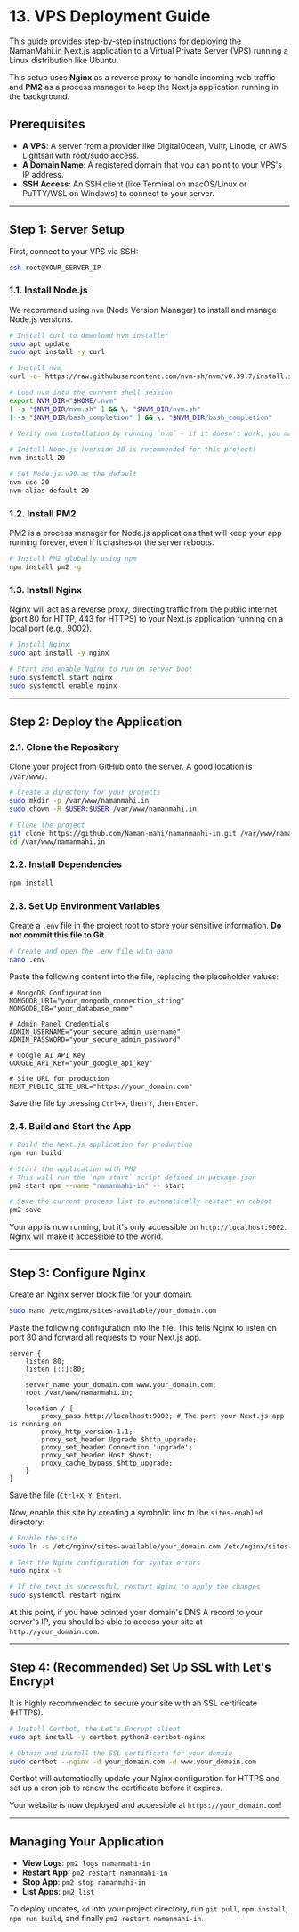 # 13. VPS Deployment Guide

This guide provides step-by-step instructions for deploying the NamanMahi.in Next.js application to a Virtual Private Server (VPS) running a Linux distribution like Ubuntu.

This setup uses **Nginx** as a reverse proxy to handle incoming web traffic and **PM2** as a process manager to keep the Next.js application running in the background.

## Prerequisites

- **A VPS**: A server from a provider like DigitalOcean, Vultr, Linode, or AWS Lightsail with root/sudo access.
- **A Domain Name**: A registered domain that you can point to your VPS's IP address.
- **SSH Access**: An SSH client (like Terminal on macOS/Linux or PuTTY/WSL on Windows) to connect to your server.

---

## Step 1: Server Setup

First, connect to your VPS via SSH:
```bash
ssh root@YOUR_SERVER_IP
```

### 1.1. Install Node.js

We recommend using `nvm` (Node Version Manager) to install and manage Node.js versions.

```bash
# Install curl to download nvm installer
sudo apt update
sudo apt install -y curl

# Install nvm
curl -o- https://raw.githubusercontent.com/nvm-sh/nvm/v0.39.7/install.sh | bash

# Load nvm into the current shell session
export NVM_DIR="$HOME/.nvm"
[ -s "$NVM_DIR/nvm.sh" ] && \. "$NVM_DIR/nvm.sh"
[ -s "$NVM_DIR/bash_completion" ] && \. "$NVM_DIR/bash_completion"

# Verify nvm installation by running `nvm` - if it doesn't work, you may need to close and reopen your terminal.

# Install Node.js (version 20 is recommended for this project)
nvm install 20

# Set Node.js v20 as the default
nvm use 20
nvm alias default 20
```

### 1.2. Install PM2

PM2 is a process manager for Node.js applications that will keep your app running forever, even if it crashes or the server reboots.

```bash
# Install PM2 globally using npm
npm install pm2 -g
```

### 1.3. Install Nginx

Nginx will act as a reverse proxy, directing traffic from the public internet (port 80 for HTTP, 443 for HTTPS) to your Next.js application running on a local port (e.g., 9002).

```bash
# Install Nginx
sudo apt install -y nginx

# Start and enable Nginx to run on server boot
sudo systemctl start nginx
sudo systemctl enable nginx
```

---

## Step 2: Deploy the Application

### 2.1. Clone the Repository

Clone your project from GitHub onto the server. A good location is `/var/www/`.

```bash
# Create a directory for your projects
sudo mkdir -p /var/www/namanmahi.in
sudo chown -R $USER:$USER /var/www/namanmahi.in

# Clone the project
git clone https://github.com/Naman-mahi/namanmanhi-in.git /var/www/namanmahi.in
cd /var/www/namanmahi.in
```

### 2.2. Install Dependencies

```bash
npm install
```

### 2.3. Set Up Environment Variables

Create a `.env` file in the project root to store your sensitive information. **Do not commit this file to Git.**

```bash
# Create and open the .env file with nano
nano .env
```

Paste the following content into the file, replacing the placeholder values:

```env
# MongoDB Configuration
MONGODB_URI="your_mongodb_connection_string"
MONGODB_DB="your_database_name"

# Admin Panel Credentials
ADMIN_USERNAME="your_secure_admin_username"
ADMIN_PASSWORD="your_secure_admin_password"

# Google AI API Key
GOOGLE_API_KEY="your_google_api_key"

# Site URL for production
NEXT_PUBLIC_SITE_URL="https://your_domain.com"
```
Save the file by pressing `Ctrl+X`, then `Y`, then `Enter`.

### 2.4. Build and Start the App

```bash
# Build the Next.js application for production
npm run build

# Start the application with PM2
# This will run the `npm start` script defined in package.json
pm2 start npm --name "namanmahi-in" -- start

# Save the current process list to automatically restart on reboot
pm2 save
```

Your app is now running, but it's only accessible on `http://localhost:9002`. Nginx will make it accessible to the world.

---

## Step 3: Configure Nginx

Create an Nginx server block file for your domain.

```bash
sudo nano /etc/nginx/sites-available/your_domain.com
```

Paste the following configuration into the file. This tells Nginx to listen on port 80 and forward all requests to your Next.js app.

```nginx
server {
    listen 80;
    listen [::]:80;

    server_name your_domain.com www.your_domain.com;
    root /var/www/namanmahi.in;

    location / {
        proxy_pass http://localhost:9002; # The port your Next.js app is running on
        proxy_http_version 1.1;
        proxy_set_header Upgrade $http_upgrade;
        proxy_set_header Connection 'upgrade';
        proxy_set_header Host $host;
        proxy_cache_bypass $http_upgrade;
    }
}
```

Save the file (`Ctrl+X`, `Y`, `Enter`).

Now, enable this site by creating a symbolic link to the `sites-enabled` directory:

```bash
# Enable the site
sudo ln -s /etc/nginx/sites-available/your_domain.com /etc/nginx/sites-enabled/

# Test the Nginx configuration for syntax errors
sudo nginx -t

# If the test is successful, restart Nginx to apply the changes
sudo systemctl restart nginx
```

At this point, if you have pointed your domain's DNS A record to your server's IP, you should be able to access your site at `http://your_domain.com`.

---

## Step 4: (Recommended) Set Up SSL with Let's Encrypt

It is highly recommended to secure your site with an SSL certificate (HTTPS).

```bash
# Install Certbot, the Let's Encrypt client
sudo apt install -y certbot python3-certbot-nginx

# Obtain and install the SSL certificate for your domain
sudo certbot --nginx -d your_domain.com -d www.your_domain.com
```

Certbot will automatically update your Nginx configuration for HTTPS and set up a cron job to renew the certificate before it expires.

Your website is now deployed and accessible at `https://your_domain.com`!

---

## Managing Your Application

- **View Logs**: `pm2 logs namanmahi-in`
- **Restart App**: `pm2 restart namanmahi-in`
- **Stop App**: `pm2 stop namanmahi-in`
- **List Apps**: `pm2 list`

To deploy updates, `cd` into your project directory, run `git pull`, `npm install`, `npm run build`, and finally `pm2 restart namanmahi-in`.
